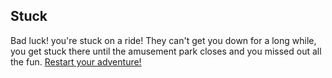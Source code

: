 Stuck
--
Bad luck! you're stuck on a ride! They can't get you down for a long while, you get stuck there until the amusement park closes and you missed out all the fun.
[Restart your adventure!](../Amusement-park.md)